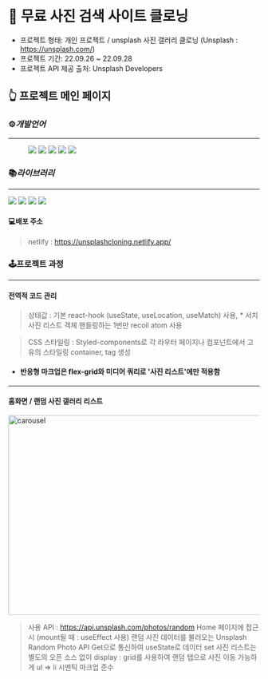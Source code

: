 

# 📕 무료 사진 검색 사이트 클로닝 
 
* 프로젝트 형태: 개인 프로젝트 / unsplash 사진 갤러리 클로닝 (Unsplash : https://unsplash.com/)
* 프로젝트 기간: 22.09.26 ~ 22.09.28 
* 프로젝트 API 제공 출처: Unsplash Developers
 


## 👆 프로젝트 메인 페이지

### ⚙️*개발언어*
<hr/>
<figure class="third">

 <img src="https://img.shields.io/badge/html5-E34F26?style=for-the-badge&logo=html5&logoColor=white">
 <img src="https://img.shields.io/badge/css-1572B6?style=for-the-badge&logo=css&logoColor=white">
  <img src="https://img.shields.io/badge/typescript-3178C6?style=for-the-badge&logo=typescript&logoColor=white">
 <img src="https://img.shields.io/badge/react-61DAFB?style=for-the-badge&logo=react&logoColor=white">
 <img src="https://img.shields.io/badge/styledcomponents-DB7093?style=for-the-badge&logo=styledcomponents&logoColor=white">
 
 </figure>

### 📚*라이브러리*
<hr/>
<img src="https://img.shields.io/badge/-axios-lightgrey" />
<img src="https://img.shields.io/badge/-recoil-lightgrey" />
<img src="https://img.shields.io/badge/-%20remixicon-lightgrey" />
<img src="https://img.shields.io/badge/-react--router--dom-lightgrey" />



#### 💻배포 주소
> netlify : https://unsplashcloning.netlify.app/



### 🕹프로젝트 과정
---------------------------------------
 



#### 전역적 코드 관리 

> 상태값 : 기본 react-hook (useState, useLocation, useMatch) 사용, * 서치 사진 리스트 객체 핸들링하는 1번만 recoil atom 사용

> CSS 스타일링 : Styled-components로 각 라우터 페이지나 컴포넌트에서 고유의 스타일링 container, tag 생성 

+ #### 반응형 마크업은 flex-grid와 미디어 쿼리로 '사진 리스트'에만 적용함 


<hr/>

#### 홈화면 / 랜덤 사진 갤러리 리스트 

<img src="/static/media/unsplash.273d0dacda3214e2ecd4.png" width="600px" height="400px" alt="carousel" />

  > 사용 API : https://api.unsplash.com/photos/random
  > Home 페이지에 접근시 (mount될 때 : useEffect 사용) 랜덤 사진 데이터를 불러오는 Unsplash Random Photo API Get으로 통신하여 useState로 데이터 set
  > 사진 리스트는 별도의 오픈 소스 없이 display : grid를 사용하여 랜덤 
  > 탭으로 사진 이동 가능하게 ul => li 시멘틱 마크업 준수
   
 
 
 
